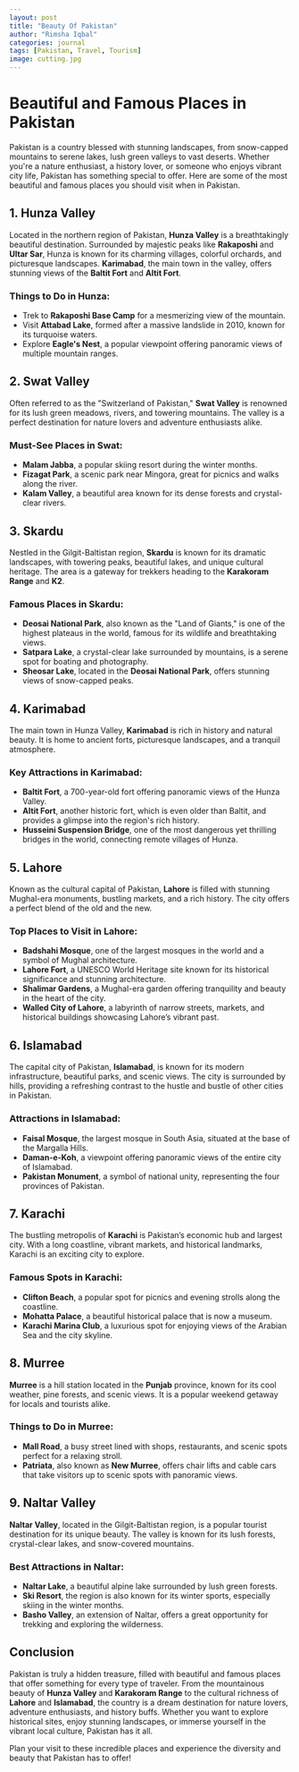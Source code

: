 ```yaml
---
layout: post
title: "Beauty Of Pakistan"
author: "Rimsha Iqbal"
categories: journal
tags: [Pakistan, Travel, Tourism]
image: cutting.jpg
---
```


# Beautiful and Famous Places in Pakistan

Pakistan is a country blessed with stunning landscapes, from snow-capped mountains to serene lakes, lush green valleys to vast deserts. Whether you're a nature enthusiast, a history lover, or someone who enjoys vibrant city life, Pakistan has something special to offer. Here are some of the most beautiful and famous places you should visit when in Pakistan.

## 1. **Hunza Valley**
Located in the northern region of Pakistan, **Hunza Valley** is a breathtakingly beautiful destination. Surrounded by majestic peaks like **Rakaposhi** and **Ultar Sar**, Hunza is known for its charming villages, colorful orchards, and picturesque landscapes. **Karimabad**, the main town in the valley, offers stunning views of the **Baltit Fort** and **Altit Fort**.

### Things to Do in Hunza:
- Trek to **Rakaposhi Base Camp** for a mesmerizing view of the mountain.
- Visit **Attabad Lake**, formed after a massive landslide in 2010, known for its turquoise waters.
- Explore **Eagle's Nest**, a popular viewpoint offering panoramic views of multiple mountain ranges.

## 2. **Swat Valley**
Often referred to as the "Switzerland of Pakistan," **Swat Valley** is renowned for its lush green meadows, rivers, and towering mountains. The valley is a perfect destination for nature lovers and adventure enthusiasts alike.

### Must-See Places in Swat:
- **Malam Jabba**, a popular skiing resort during the winter months.
- **Fizagat Park**, a scenic park near Mingora, great for picnics and walks along the river.
- **Kalam Valley**, a beautiful area known for its dense forests and crystal-clear rivers.

## 3. **Skardu**
Nestled in the Gilgit-Baltistan region, **Skardu** is known for its dramatic landscapes, with towering peaks, beautiful lakes, and unique cultural heritage. The area is a gateway for trekkers heading to the **Karakoram Range** and **K2**.

### Famous Places in Skardu:
- **Deosai National Park**, also known as the "Land of Giants," is one of the highest plateaus in the world, famous for its wildlife and breathtaking views.
- **Satpara Lake**, a crystal-clear lake surrounded by mountains, is a serene spot for boating and photography.
- **Sheosar Lake**, located in the **Deosai National Park**, offers stunning views of snow-capped peaks.

## 4. **Karimabad**
The main town in Hunza Valley, **Karimabad** is rich in history and natural beauty. It is home to ancient forts, picturesque landscapes, and a tranquil atmosphere.

### Key Attractions in Karimabad:
- **Baltit Fort**, a 700-year-old fort offering panoramic views of the Hunza Valley.
- **Altit Fort**, another historic fort, which is even older than Baltit, and provides a glimpse into the region's rich history.
- **Husseini Suspension Bridge**, one of the most dangerous yet thrilling bridges in the world, connecting remote villages of Hunza.

## 5. **Lahore**
Known as the cultural capital of Pakistan, **Lahore** is filled with stunning Mughal-era monuments, bustling markets, and a rich history. The city offers a perfect blend of the old and the new.

### Top Places to Visit in Lahore:
- **Badshahi Mosque**, one of the largest mosques in the world and a symbol of Mughal architecture.
- **Lahore Fort**, a UNESCO World Heritage site known for its historical significance and stunning architecture.
- **Shalimar Gardens**, a Mughal-era garden offering tranquility and beauty in the heart of the city.
- **Walled City of Lahore**, a labyrinth of narrow streets, markets, and historical buildings showcasing Lahore’s vibrant past.

## 6. **Islamabad**
The capital city of Pakistan, **Islamabad**, is known for its modern infrastructure, beautiful parks, and scenic views. The city is surrounded by hills, providing a refreshing contrast to the hustle and bustle of other cities in Pakistan.

### Attractions in Islamabad:
- **Faisal Mosque**, the largest mosque in South Asia, situated at the base of the Margalla Hills.
- **Daman-e-Koh**, a viewpoint offering panoramic views of the entire city of Islamabad.
- **Pakistan Monument**, a symbol of national unity, representing the four provinces of Pakistan.

## 7. **Karachi**
The bustling metropolis of **Karachi** is Pakistan’s economic hub and largest city. With a long coastline, vibrant markets, and historical landmarks, Karachi is an exciting city to explore.

### Famous Spots in Karachi:
- **Clifton Beach**, a popular spot for picnics and evening strolls along the coastline.
- **Mohatta Palace**, a beautiful historical palace that is now a museum.
- **Karachi Marina Club**, a luxurious spot for enjoying views of the Arabian Sea and the city skyline.

## 8. **Murree**
**Murree** is a hill station located in the **Punjab** province, known for its cool weather, pine forests, and scenic views. It is a popular weekend getaway for locals and tourists alike.

### Things to Do in Murree:
- **Mall Road**, a busy street lined with shops, restaurants, and scenic spots perfect for a relaxing stroll.
- **Patriata**, also known as **New Murree**, offers chair lifts and cable cars that take visitors up to scenic spots with panoramic views.

## 9. **Naltar Valley**
**Naltar Valley**, located in the Gilgit-Baltistan region, is a popular tourist destination for its unique beauty. The valley is known for its lush forests, crystal-clear lakes, and snow-covered mountains.

### Best Attractions in Naltar:
- **Naltar Lake**, a beautiful alpine lake surrounded by lush green forests.
- **Ski Resort**, the region is also known for its winter sports, especially skiing in the winter months.
- **Basho Valley**, an extension of Naltar, offers a great opportunity for trekking and exploring the wilderness.

## Conclusion

Pakistan is truly a hidden treasure, filled with beautiful and famous places that offer something for every type of traveler. From the mountainous beauty of **Hunza Valley** and **Karakoram Range** to the cultural richness of **Lahore** and **Islamabad**, the country is a dream destination for nature lovers, adventure enthusiasts, and history buffs. Whether you want to explore historical sites, enjoy stunning landscapes, or immerse yourself in the vibrant local culture, Pakistan has it all. 

Plan your visit to these incredible places and experience the diversity and beauty that Pakistan has to offer!


